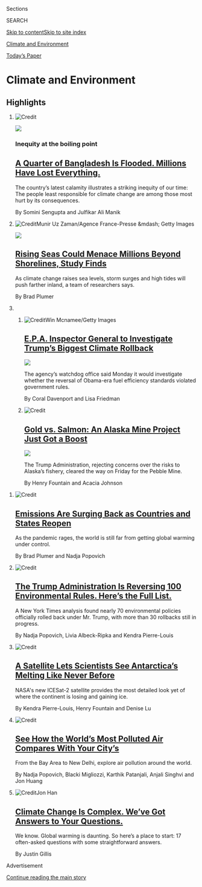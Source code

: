 <div id="app">

<div>

<div class="NYTAppHideMasthead css-zz1s19 e1suatyy0">

<div class="section css-ui9rw0 e1suatyy2">

<div class="css-11hrj97 er09x8g0">

<div class="css-6n7j50">

</div>

<span class="css-1dv1kvn">Sections</span>

<div class="css-10488qs">

<span class="css-1dv1kvn">SEARCH</span>

</div>

[Skip to content](#site-content)[Skip to site index](#site-index)

</div>

<div id="masthead-section-label" class="css-1fnb9ct eaxe0e00">

[Climate and
Environment](https://www.nytimes.com/section/climate)

</div>

<div class="css-10698na e1huz5gh0">

</div>

</div>

<div id="masthead-bar-one" class="section hasLinks css-15hmgas e1csuq9d3">

<div class="css-uqyvli e1csuq9d0">

</div>

<div class="css-1uqjmks e1csuq9d1">

</div>

<div class="css-9e9ivx">

[](https://myaccount.nytimes.com/auth/login?response_type=cookie&client_id=vi)

</div>

<div class="css-1bvtpon e1csuq9d2">

[Today’s
Paper](https://www.nytimes.com/section/todayspaper)

</div>

</div>

</div>

</div>

<div data-aria-hidden="false">

<div id="site-content" data-role="main">

<div id="collection-climate" class="section css-15h4p1b e9abtgs0">

<div class="css-1j21atc e1svk9qx1">

<div class="css-fmiefx e1svk9qx2">

<div class="css-1hk7r2m eu54l5x0">

<div id="sponsor-wrapper" class="css-7a1pgi eaca97t0" type="sponsor" hidden="">

<div id="sponsor-slug" class="css-1l4mleb eaca97t1" hidden="">

Supported by

</div>

[Continue reading the main
story](#after-sponsor)

<div id="sponsor" class="ad sponsor-wrapper" style="text-align:left;height:100%;display:block">

</div>

<div id="after-sponsor">

</div>

</div>

</div>

</div>

<div class="css-nfcc9b e1svk9qx3">

<div class="css-vl9dhg e1svk9qx5">

<div class="css-1nrhkj6 e1svk9qx6">

# Climate and Environment

<div class="follow-button-placeholder" data-collection-id="">

</div>

</div>

</div>

</div>

</div>

<div class="css-4svvz1 ekkqrpp0">

<div id="collection-highlights-container" class="section css-18l1u7x e46isfb1">

<div class="css-gfgt40 ekkqrpp1">

## Highlights

1.  ![<span class="css-1nk1g0h e1oaj3zl2"><span class="css-1dv1kvn">Credit</span></span>](https://static01.nyt.com/images/2020/07/30/climate/30CLI-BANGLADESH1/30CLI-BANGLADESH1-videoLarge.jpg)
    
    <div class="css-10wtrbd">
    
    <div class="css-1dqkjed">
    
    [![](https://static01.nyt.com/images/2020/07/30/climate/30CLI-BANGLADESH1/30CLI-BANGLADESH1-thumbStandard.jpg)](/2020/07/30/climate/bangladesh-floods.html)
    
    </div>
    
    ### Inequity at the boiling point
    
    ## [A Quarter of Bangladesh Is Flooded. Millions Have Lost Everything.](/2020/07/30/climate/bangladesh-floods.html)
    
    The country’s latest calamity illustrates a striking inequity of our
    time: The people least responsible for climate change are among
    those most hurt by its
    consequences.
    
    <span class="css-me3p27"></span><span class="css-1dydysp e4e4i5l3"></span><span class="css-9voj2j">By
    <span class="css-1baulvz" itemprop="name">Somini Sengupta</span> and
    <span class="css-1baulvz last-byline" itemprop="name">Julfikar Ali
    Manik</span></span>
    
    </div>

2.  ![<span class="css-1nk1g0h e1oaj3zl2"><span class="css-1dv1kvn">Credit</span>Munir
    Uz Zaman/Agence France-Presse \&mdash; Getty
    Images</span>](https://static01.nyt.com/images/2020/07/31/climate/30CLI-FLOODS3-print/30CLI-FLOOD1-videoLarge.jpg)
    
    <div class="css-10wtrbd">
    
    <div class="css-1dqkjed">
    
    [![](https://static01.nyt.com/images/2020/07/31/climate/30CLI-FLOODS3-print/30CLI-FLOOD1-thumbStandard.jpg)](/2020/07/30/climate/sea-level-inland-floods.html)
    
    </div>
    
    ## [Rising Seas Could Menace Millions Beyond Shorelines, Study Finds](/2020/07/30/climate/sea-level-inland-floods.html)
    
    As climate change raises sea levels, storm surges and high tides
    will push farther inland, a team of researchers
    says.
    
    <span class="css-me3p27"></span><span class="css-1dydysp e4e4i5l3"></span><span class="css-9voj2j">By
    <span class="css-1baulvz last-byline" itemprop="name">Brad
    Plumer</span></span>
    
    </div>

3.  1.  ![<span class="css-1nk1g0h e1oaj3zl2"><span class="css-1dv1kvn">Credit</span>Win
        Mcnamee/Getty
        Images</span>](https://static01.nyt.com/images/2020/07/27/climate/27CLI-EPA/27CLI-EPA-videoLarge.jpg)
        
        <div class="css-10wtrbd">
        
        ## [E.P.A. Inspector General to Investigate Trump’s Biggest Climate Rollback](/2020/07/27/climate/trump-fuel-efficiency-rule.html)
        
        <div class="css-ajkwsy">
        
        [![](https://static01.nyt.com/images/2020/07/27/climate/27CLI-EPA/27CLI-EPA-thumbStandard.jpg)](/2020/07/27/climate/trump-fuel-efficiency-rule.html)
        
        </div>
        
        The agency’s watchdog office said Monday it would investigate
        whether the reversal of Obama-era fuel efficiency standards
        violated government
        rules.
        
        <span class="css-me3p27"></span><span class="css-1dydysp e4e4i5l3"></span><span class="css-9voj2j">By
        <span class="css-1baulvz" itemprop="name">Coral Davenport</span>
        and <span class="css-1baulvz last-byline" itemprop="name">Lisa
        Friedman</span></span>
        
        </div>
    
    2.  ![<span class="css-1nk1g0h e1oaj3zl2"><span class="css-1dv1kvn">Credit</span></span>](https://static01.nyt.com/images/2020/07/24/climate/24cli-pebblemine-12/24cli-pebblemine-12-videoLarge.jpg)
        
        <div class="css-10wtrbd">
        
        ## [Gold vs. Salmon: An Alaska Mine Project Just Got a Boost](/2020/07/24/climate/pebble-mine-alaska-environment.html)
        
        <div class="css-ajkwsy">
        
        [![](https://static01.nyt.com/images/2020/07/24/climate/24cli-pebblemine-12/24cli-pebblemine-12-thumbStandard.jpg)](/2020/07/24/climate/pebble-mine-alaska-environment.html)
        
        </div>
        
        The Trump Administration, rejecting concerns over the risks to
        Alaska’s fishery, cleared the way on Friday for the Pebble
        Mine.
        
        <span class="css-me3p27"></span><span class="css-1dydysp e4e4i5l3"></span><span class="css-9voj2j">By
        <span class="css-1baulvz" itemprop="name">Henry Fountain</span>
        and <span class="css-1baulvz last-byline" itemprop="name">Acacia
        Johnson</span></span>
        
        </div>

</div>

<div class="css-1xdhyk6 e46isfb0">

<div class="css-zk12ih ef6si7p0">

1.  ![<span class="css-1hhnwbi e1oaj3zl2"><span class="css-1dv1kvn">Credit</span></span>](https://static01.nyt.com/images/2020/06/16/us/virus-emissions-reopening-promo-1592366098511/virus-emissions-reopening-promo-1592366098511-videoLarge-v2.png)
    
    <div class="css-10wtrbd">
    
    ## [Emissions Are Surging Back as Countries and States Reopen](/interactive/2020/06/17/climate/virus-emissions-reopening.html)
    
    As the pandemic rages, the world is still far from getting global
    warming under
    control.
    
    <span class="css-me3p27"></span><span class="css-1dydysp e4e4i5l3"></span><span class="css-9voj2j">By
    <span class="css-1baulvz" itemprop="name">Brad Plumer</span> and
    <span class="css-1baulvz last-byline" itemprop="name">Nadja
    Popovich</span></span>
    
    </div>

2.  ![<span class="css-1hhnwbi e1oaj3zl2"><span class="css-1dv1kvn">Credit</span></span>](https://static01.nyt.com/images/2019/12/23/multimedia/cli-rollbacks-vehicle-emissions/cli-rollbacks-vehicle-emissions-videoLarge-v6.png)
    
    <div class="css-10wtrbd">
    
    ## [The Trump Administration Is Reversing 100 Environmental Rules. Here’s the Full List.](/interactive/2020/climate/trump-environment-rollbacks.html)
    
    A New York Times analysis found nearly 70 environmental policies
    officially rolled back under Mr. Trump, with more than 30 rollbacks
    still in
    progress.
    
    <span class="css-me3p27"></span><span class="css-1dydysp e4e4i5l3"></span><span class="css-9voj2j">By
    <span class="css-1baulvz" itemprop="name">Nadja Popovich</span>,
    <span class="css-1baulvz" itemprop="name">Livia Albeck-Ripka</span>
    and <span class="css-1baulvz last-byline" itemprop="name">Kendra
    Pierre-Louis</span></span>
    
    </div>

3.  ![<span class="css-1hhnwbi e1oaj3zl2"><span class="css-1dv1kvn">Credit</span></span>](https://static01.nyt.com/images/2020/04/28/us/antarctica-ice-climate-change-promo-1588103048597/antarctica-ice-climate-change-promo-1588103048597-videoLarge.jpg)
    
    <div class="css-10wtrbd">
    
    ## [A Satellite Lets Scientists See Antarctica’s Melting Like Never Before](/interactive/2020/04/30/climate/antarctica-ice-climate-change.html)
    
    NASA's new ICESat-2 satellite provides the most detailed look yet of
    where the continent is losing and gaining
    ice.
    
    <span class="css-me3p27"></span><span class="css-1dydysp e4e4i5l3"></span><span class="css-9voj2j">By
    <span class="css-1baulvz" itemprop="name">Kendra
    Pierre-Louis</span>, <span class="css-1baulvz" itemprop="name">Henry
    Fountain</span> and
    <span class="css-1baulvz last-byline" itemprop="name">Denise
    Lu</span></span>
    
    </div>

4.  ![<span class="css-1hhnwbi e1oaj3zl2"><span class="css-1dv1kvn">Credit</span></span>](https://static01.nyt.com/images/2019/11/21/climate/air-pollution-compare-ar-ul-1575342753926/air-pollution-compare-ar-ul-1575342753926-videoLarge.jpg)
    
    <div class="css-10wtrbd">
    
    ## [See How the World’s Most Polluted Air Compares With Your City’s](/interactive/2019/12/02/climate/air-pollution-compare-ar-ul.html)
    
    From the Bay Area to New Delhi, explore air pollution around the
    world.
    
    <span class="css-me3p27"></span><span class="css-1dydysp e4e4i5l3"></span><span class="css-9voj2j">By
    <span class="css-1baulvz" itemprop="name">Nadja Popovich</span>,
    <span class="css-1baulvz" itemprop="name">Blacki Migliozzi</span>,
    <span class="css-1baulvz" itemprop="name">Karthik Patanjali</span>,
    <span class="css-1baulvz" itemprop="name">Anjali Singhvi</span> and
    <span class="css-1baulvz last-byline" itemprop="name">Jon
    Huang</span></span>
    
    </div>

5.  ![<span class="css-1hhnwbi e1oaj3zl2"><span class="css-1dv1kvn">Credit</span>Jon
    Han</span>](https://static01.nyt.com/images/2017/09/19/climate/climate-qandq-promo/climate-qandq-promo-videoLarge.gif)
    
    <div class="css-10wtrbd">
    
    ## [Climate Change Is Complex. We’ve Got Answers to Your Questions.](/interactive/2017/climate/what-is-climate-change.html)
    
    We know. Global warming is daunting. So here’s a place to start: 17
    often-asked questions with some straightforward
    answers.
    
    <span class="css-me3p27"></span><span class="css-1dydysp e4e4i5l3"></span><span class="css-9voj2j">By
    <span class="css-1baulvz last-byline" itemprop="name">Justin
    Gillis</span></span>
    
    </div>

</div>

</div>

</div>

<div id="mid1-wrapper" class="css-1mn4oms eaca97t0" type="rank">

<div id="mid1-slug" class="css-1tag3rd eaca97t1">

Advertisement

</div>

[Continue reading the main
story](#after-mid1)

<div id="mid1" class="ad mid1-wrapper" style="text-align:center;height:100%;display:block">

</div>

<div id="after-mid1">

</div>

</div>

</div>

<div class="css-185go5a e1o5byef0">

<div class="css-15cbhtu">

  - [Latest](#stream-panel)
  - <span class="css-6n7j50">Search</span>
    <div class="control">
    <div class="label-container css-1dv1kvn">
    Search
    </div>
    <div class="css-wm4t3d">
    **<span id="clear-search-input" class="css-1dv1kvn">Clear this text
    input</span>
    </div>
    </div>
    <span class="css-1iovbfw"></span>

<div id="stream-panel" class="section css-8msx5b e1jz0cab1">

<div class="css-13mho3u">

1.  
    
    <div class="css-1cp3ece">
    
    <div class="css-1l4spti">
    
    [](/2020/08/02/business/mortgages-affordable-housing.html)
    
    <div class="css-79elbk">
    
    ![](https://static01.nyt.com/images/2020/07/31/business/31smallmortgages1/merlin_174909417_6801b90c-d375-4a5d-b3af-ca9f1e0da20e-thumbWide.jpg?quality=75&auto=webp&disable=upscale)
    
    </div>
    
    ## Where a Little Mortgage Goes a Long Way
    
    Affordable homes can be hard to buy because lenders don’t make much
    money on small loans. But programs to encourage homeownership can
    help buyers build wealth.
    
    <div class="css-1nqbnmb ea5icrr0">
    
    By <span class="css-1n7hynb">Matthew
    Goldstein</span>
    
    </div>
    
    </div>
    
    <div class="css-1lc2l26 e1xfvim33">
    
    </div>
    
    </div>

2.  
    
    <div class="css-1cp3ece">
    
    <div class="css-1l4spti">
    
    [](/2020/07/31/world/middleeast/Middle-East-heat-wave.html)
    
    <div class="css-79elbk">
    
    ![](https://static01.nyt.com/images/2020/07/31/world/31heatwave/merlin_175001865_05582ad2-bf6c-4d4f-acee-82bf1880bac9-thumbWide.jpg?quality=75&auto=webp&disable=upscale)
    
    </div>
    
    ## Scorching Temperatures Bake Middle East Amid Eid al-Adha Celebrations
    
    Record high temperatures were recorded in Baghdad and Damascus, and
    experts warned of the effects of prolonged heat waves as the planet
    warms.
    
    <div class="css-1nqbnmb ea5icrr0">
    
    By <span class="css-1n7hynb">Falih Hassan <span>and</span> Elian
    Peltier</span>
    
    </div>
    
    </div>
    
    <div class="css-1lc2l26 e1xfvim33">
    
    </div>
    
    </div>

3.  
    
    <div class="css-1cp3ece">
    
    <div class="css-1l4spti">
    
    [](/2020/07/29/climate/skating-hockey-climate-change.html)
    
    <div class="css-79elbk">
    
    ![](https://static01.nyt.com/images/2020/07/28/climate/28cli-newsletter-hockey/merlin_134340137_ebca4404-4563-49ad-a299-2fea43001f6f-thumbWide.jpg?quality=75&auto=webp&disable=upscale)
    
    </div>
    
    ### <span class="css-m70j1g">Climate Fwd:</span>
    
    ## It’s Summer. Let’s Talk About Hockey.
    
    Also this week, health benefits from cutting emissions
    
    <div class="css-1nqbnmb ea5icrr0">
    
    By <span class="css-1n7hynb">David Waldstein, Veronica Penney
    <span>and</span> Lisa
    Friedman</span>
    
    </div>
    
    </div>
    
    <div class="css-1lc2l26 e1xfvim33">
    
    </div>
    
    </div>

4.  
    
    <div class="css-1cp3ece">
    
    <div class="css-1l4spti">
    
    [](/2020/07/28/business/energy-environment/joe-biden-oil-gas-energy.html)
    
    <div class="css-79elbk">
    
    ![](https://static01.nyt.com/images/2020/07/28/business/00biden-energy1/00biden-energy1-thumbWide.jpg?quality=75&auto=webp&disable=upscale)
    
    </div>
    
    ## Oil and Gas Groups See ‘Some Common Ground’ in Biden Energy Plan
    
    Some energy executives are pleased that the former vice president is
    not calling for a fracking ban and said they could work with him.
    
    <div class="css-1nqbnmb ea5icrr0">
    
    By <span class="css-1n7hynb">Clifford Krauss <span>and</span> Ivan
    Penn</span>
    
    </div>
    
    </div>
    
    <div class="css-1lc2l26 e1xfvim33">
    
    </div>
    
    </div>

5.  
    
    <div class="css-1cp3ece">
    
    <div class="css-1l4spti">
    
    [](/2020/07/28/world/europe/france-heated-terraces-coronavirus.html)
    
    <div class="css-79elbk">
    
    ![](https://static01.nyt.com/images/2020/07/28/world/28france-terraces1/28france-terraces1-thumbWide-v2.jpg?quality=75&auto=webp&disable=upscale)
    
    </div>
    
    ## Cold Comfort: France to Ban Heated Terraces, but Not This Winter
    
    The ban is part of a series of environmental measures meant to curb
    energy consumption and push the nation toward a greener economy.
    
    <div class="css-1nqbnmb ea5icrr0">
    
    By <span class="css-1n7hynb">Constant
    Méheut</span>
    
    </div>
    
    </div>
    
    <div class="css-1lc2l26 e1xfvim33">
    
    </div>
    
    </div>

6.  
    
    <div class="css-1cp3ece">
    
    <div class="css-1l4spti">
    
    [](/2020/07/28/magazine/pollution-philadelphia-black-americans.html)
    
    <div class="css-79elbk">
    
    ![](https://static01.nyt.com/images/2020/08/02/magazine/02mag-philadelphia-02/02mag-philadelphia-02-thumbWide-v2.jpg?quality=75&auto=webp&disable=upscale)
    
    </div>
    
    ### <span class="css-m70j1g">Feature</span>
    
    ## Pollution Is Killing Black Americans. This Community Fought Back.
    
    African-Americans are 75 percent more likely than others to live
    near facilities that produce hazardous waste. Can a grass-roots
    environmental-justice movement make a difference?
    
    <div class="css-1nqbnmb ea5icrr0">
    
    By <span class="css-1n7hynb">Linda
    Villarosa</span>
    
    </div>
    
    </div>
    
    <div class="css-1lc2l26 e1xfvim33">
    
    </div>
    
    </div>

7.  
    
    <div class="css-1cp3ece">
    
    <div class="css-1l4spti">
    
    [](/2020/07/27/nyregion/nyc-midtown-manhattan-coronavirus.html)
    
    <div class="css-79elbk">
    
    ![](https://static01.nyt.com/images/2020/07/27/nyregion/27nytoday/merlin_174828966_25d532f1-65d9-4313-8dcb-5d5508f72082-thumbWide.jpg?quality=75&auto=webp&disable=upscale)
    
    </div>
    
    ### <span class="css-m70j1g">New York Today</span>
    
    ## The Uncertain Future of Midtown
    
    Midtown Manhattan faces an economic catastrophe, a cascade of loss
    upon loss in the city's corporate heart that threatens to alter its
    identity. 
    
    <div class="css-1nqbnmb ea5icrr0">
    
    By <span class="css-1n7hynb">Mihir
    Zaveri</span>
    
    </div>
    
    </div>
    
    <div class="css-1lc2l26 e1xfvim33">
    
    </div>
    
    </div>

8.  
    
    <div class="css-1cp3ece">
    
    <div class="css-1l4spti">
    
    [](/2020/07/27/travel/moose-michigan-isle-royale.html)
    
    <div class="css-79elbk">
    
    ![](https://static01.nyt.com/images/2020/07/28/travel/27travel-michigan-promo/27travel-michigan-promo-thumbWide-v3.jpg?quality=75&auto=webp&disable=upscale)
    
    </div>
    
    ### <span class="css-m70j1g">The World Through a Lens</span>
    
    ## On the Lookout for Moose on Michigan’s Isle Royale
    
    The remote Isle Royale, tucked away in the northern reaches of Lake
    Superior, is one of America’s least visited national parks.
    
    <div class="css-1nqbnmb ea5icrr0">
    
    By <span class="css-1n7hynb">Tony
    Cenicola</span>
    
    </div>
    
    </div>
    
    <div class="css-1lc2l26 e1xfvim33">
    
    </div>
    
    </div>

9.  
    
    <div class="css-1cp3ece">
    
    <div class="css-1l4spti">
    
    [](/2020/07/26/us/hurricane-douglas-hawaii.html)
    
    <div class="css-79elbk">
    
    ![](https://static01.nyt.com/images/2020/07/26/multimedia/26xp-douglas-pix/26xp-douglas-pix-thumbWide.jpg?quality=75&auto=webp&disable=upscale)
    
    </div>
    
    ## Hurricane Douglas Grazes Hawaiian Islands With Strong Winds and Rain
    
    Forecasters predicted three to six inches of rain on the main
    islands, possibly contributing to flash flooding and landslides.
    
    <div class="css-1nqbnmb ea5icrr0">
    
    By <span class="css-1n7hynb">Bryan Pietsch <span>and</span>
    Christina
    Morales</span>
    
    </div>
    
    </div>
    
    <div class="css-1lc2l26 e1xfvim33">
    
    </div>
    
    </div>

10. 
    
    <div class="css-1cp3ece">
    
    <div class="css-1l4spti">
    
    [](/2020/07/25/climate/covid-masks-discarded.html)
    
    <div class="css-79elbk">
    
    ![](https://static01.nyt.com/images/2020/07/26/multimedia/00xp-virus-masks-trash-pix2/merlin_173224635_6d7e14f7-3e02-4cb7-aeb7-b55dd820c13c-thumbWide.jpg?quality=75&auto=webp&disable=upscale)
    
    </div>
    
    ## Your Used Mask Needs to Make It to the Trash Can
    
    They’re on beaches, in parking lots and on sidewalks. You probably
    won’t catch the coronavirus from a discarded mask, but the litter
    poses a risk to the environment.
    
    <div class="css-1nqbnmb ea5icrr0">
    
    By <span class="css-1n7hynb">Marie Fazio</span>
    
    </div>
    
    </div>
    
    <div class="css-1lc2l26 e1xfvim33">
    
    </div>
    
    </div>

<div class="css-13mho3u">

<div class="css-1t62hi8">

<div class="css-1stvaey">

Show
More

<div>

<div style="border:0;clip:rect(0 0 0 0);height:1px;margin:-1px;overflow:hidden;white-space:nowrap;padding:0;width:1px;position:absolute" data-role="log" data-aria-live="assertive">

</div>

<div style="border:0;clip:rect(0 0 0 0);height:1px;margin:-1px;overflow:hidden;white-space:nowrap;padding:0;width:1px;position:absolute" data-role="log" data-aria-live="assertive">

</div>

<div style="border:0;clip:rect(0 0 0 0);height:1px;margin:-1px;overflow:hidden;white-space:nowrap;padding:0;width:1px;position:absolute" data-role="log" data-aria-live="polite">

</div>

<div style="border:0;clip:rect(0 0 0 0);height:1px;margin:-1px;overflow:hidden;white-space:nowrap;padding:0;width:1px;position:absolute" data-role="log" data-aria-live="polite">

</div>

</div>

</div>

</div>

</div>

</div>

<div class="css-g6hk37 supplemental">

<div id="mid2-wrapper" class="css-10wkyv7 eaca97t0" type="lede">

<div id="mid2-slug" class="css-1tag3rd eaca97t1">

Advertisement

</div>

[Continue reading the main
story](#after-mid2)

<div id="mid2" class="ad mid2-wrapper" style="text-align:center;height:100%;display:block;min-height:250px">

</div>

<div id="after-mid2">

</div>

</div>

## Follow Us

<div class="module-body">

  - [**<span data-aria-hidden="true">@nytclimate</span><span class="css-1dv1kvn">twitter
    page for @nytclimate</span>](https://twitter.com/nytclimate)

</div>

<div id="mktg-wrapper" class="css-oxle51 eaca97t0" type="mktg">

<div id="mktg-slug" class="css-1tag3rd eaca97t1">

Advertisement

</div>

[Continue reading the main
story](#after-mktg)

<div id="mktg" class="ad mktg-wrapper" style="text-align:center;height:100%;display:block">

</div>

<div id="after-mktg">

</div>

</div>

</div>

</div>

</div>

</div>

</div>

</div>

## Site Index

<div>

</div>

## Site Information Navigation

  - [© <span>2020</span> <span>The New York Times
    Company</span>](https://help.nytimes.com/hc/en-us/articles/115014792127-Copyright-notice)

<!-- end list -->

  - [NYTCo](https://www.nytco.com/)
  - [Contact
    Us](https://help.nytimes.com/hc/en-us/articles/115015385887-Contact-Us)
  - [Work with us](https://www.nytco.com/careers/)
  - [Advertise](https://nytmediakit.com/)
  - [T Brand Studio](http://www.tbrandstudio.com/)
  - [Your Ad
    Choices](https://www.nytimes.com/privacy/cookie-policy#how-do-i-manage-trackers)
  - [Privacy](https://www.nytimes.com/privacy)
  - [Terms of
    Service](https://help.nytimes.com/hc/en-us/articles/115014893428-Terms-of-service)
  - [Terms of
    Sale](https://help.nytimes.com/hc/en-us/articles/115014893968-Terms-of-sale)
  - [Site
    Map](https://spiderbites.nytimes.com)
  - [Help](https://help.nytimes.com/hc/en-us)
  - [Subscriptions](https://www.nytimes.com/subscription?campaignId=37WXW)

</div>

</div>
